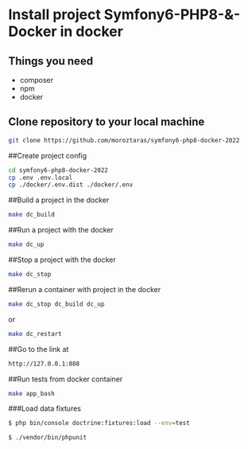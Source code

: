 # Install project Symfony6-PHP8-&-Docker in docker

## Things you need
* composer
* npm
* docker

## Clone repository to your local machine
```bash
git clone https://github.com/moroztaras/symfony6-php8-docker-2022
```

##Create project config
```bash
cd symfony6-php8-docker-2022
cp .env .env.local
cp ./docker/.env.dist ./docker/.env
```

##Build a project in the docker
```bash
make dc_build
```
##Run a project with the docker
```bash
make dc_up
```
##Stop a project with the docker
```bash
make dc_stop
```

##Rerun a container with project in the docker
```bash
make dc_stop dc_build dc_up
```
or
```bash
make dc_restart
```

##Go to the link at
```bash
http://127.0.0.1:888
```

##Run tests from docker container
```bash
make app_bash
```
###Load data fixtures
```bash
$ php bin/console doctrine:fixtures:load --env=test
```

```bash
$ ./vendor/bin/phpunit
```